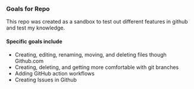 ### Goals for Repo
This repo was created as a sandbox to test out different features in github and test my knowledge. 
#### Specific goals include 
* Creating, editing, renaming, moving, and deleting files though Github.com
* Creating, deleting, and getting more comfortable with git branches
* Adding GitHub action workflows 
* Creating Issues in Github
